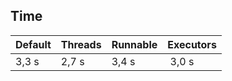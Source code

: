 Time
----

| Default | Threads | Runnable | Executors |
| ------- | ------- | -------- | --------- |
| 3,3 s   | 2,7 s   | 3,4 s    | 3,0 s     |